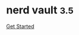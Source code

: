 <!-- _coverpage.md -->

<!-- ![logo](_media/icon.svg) -->

# nerd vault <small>3.5</small>
[Get Started](#vault-look-up)